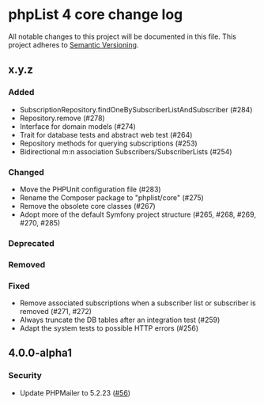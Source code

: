 # phpList 4 core change log

All notable changes to this project will be documented in this file.
This project adheres to [Semantic Versioning](https://semver.org/).


## x.y.z

### Added
- SubscriptionRepository.findOneBySubscriberListAndSubscriber (#284)
- Repository.remove (#278)
- Interface for domain models (#274)
- Trait for database tests and abstract web test (#264)
- Repository methods for querying subscriptions (#253)
- Bidirectional m:n association Subscribers/SubscriberLists (#254)

### Changed
- Move the PHPUnit configuration file (#283)
- Rename the Composer package to "phplist/core" (#275)
- Remove the obsolete core classes (#267)
- Adopt more of the default Symfony project structure (#265, #268, #269, #270, #285)

### Deprecated

### Removed

### Fixed
- Remove associated subscriptions when a subscriber list or subscriber is removed (#271, #272)
- Always truncate the DB tables after an integration test (#259)
- Adapt the system tests to possible HTTP errors (#256)


## 4.0.0-alpha1

### Security
- Update PHPMailer to 5.2.23
  ([#56](https://github.com/phpList/phplist4-core/pull/55))
